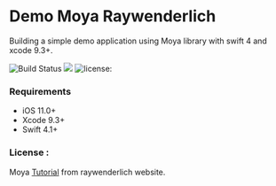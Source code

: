 # Demo Moya Raywenderlich
Building a simple demo application using Moya library with swift 4 and xcode 9.3+.

![Build Status](https://travis-ci.org/OussamaRomdhane/easy-converter.svg?branch=master)
![](https://img.shields.io/badge/Platform-iOS-brightgreen.svg)
![license:](https://img.shields.io/github/license/mashape/apistatus.svg)

### Requirements
- iOS 11.0+ 
- Xcode 9.3+
- Swift 4.1+

### License :
Moya [Tutorial](https://www.raywenderlich.com/5121-moya-tutorial-for-ios-getting-started) from raywenderlich website.
